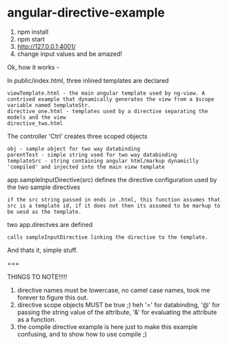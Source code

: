 angular-directive-example
===

1. npm install
2. npm start
3. http://127.0.0.1:4001/
4. change input values and be amazed!

Ok, how it works -

In public/index.html, three inlined templates are declared

    viewTemplate.html - the main angular template used by ng-view. A contrived example that dynamically generates the view from a $scope variable named templateStr.
    directive_one.html - templates used by a directive separating the models and the view
    directive_two.html
    
The controller 'Ctrl' creates three scoped objects

    obj - sample object for two way databinding
    parentTest - simple string used for two way databinding
    templateSrc - string containing angular html/markup dynamiclly 'compiled' and injected into the main view template
    
app.sampleInputDirective(src) defines the directive configuration used by the two sample directives

    if the src string passed in ends in .html, this function assumes that src is a template id, if it does not then its assumed to be markup to be uesd as the template.
    
two app.directves are defined

    calls sampleInputDirective linking the directive to the template.
    
And thats it, simple stuff.

===

THINGS TO NOTE!!!!!

1. directive names must be lowercase, no camel case names, took me forever to figure this out.
2. directive scope objects MUST be true ;) heh '=' for databinding, '@' for passing the string value of the attribute, '&' for evaluating the attribute as a function.
3. the compile directive example is here just to make this example confusing, and to show how to use compile ;)

